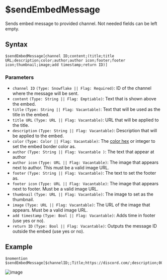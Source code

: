 # $sendEmbedMessage
Sends embed message to provided channel. Not needed fields can be left empty.

## Syntax
```
$sendEmbedMessage[channel ID;content;(title;title URL;description;color;author;author icon;footer;footer icon;thumbnail;image;add timestamp;return ID)]
```

### Parameters 
- `channel ID` `(Type: Snowflake || Flag: Required)`: ID of the channel where the message will be sent.
- `content` `(Type: String || Flag: Emptiable)`: Text that is shown above the embed.
- `title` `(Type: String || Flag: Vacantable)`: Text that will be used as the title in the embed.
- `title URL` `(Type: URL || Flag: Vacantable)`: URL that will be applied to the title.
- `description` `(Type: String || Flag: Vacantable)`: Description that will be applied to the embed.
- `color` `(Type: Color || Flag: Vacantable)`: The [color hex](https://htmlcolorcodes.com/color-picker/) or integer to set the embed border color as.
- `author` `(Type: String || Flag: Vacantable )`: The text that appear at author 
- `author icon` `(Type: URL || Flag: Vacantable)`: The image that appears next to author. This must be a valid image URL.
- `footer` `(Type: String || Flag: Vacantable)`: The text to set the footer as.
- `footer icon` `(Type: URL || Flag: Vacantable)`: The image that appears next to footer. Must be a valid image URL.
- `thumbnail` `(Type: URL || Flag: Vacantable)`: The image to set as the thumbnail.
- `image` `(Type: URL || Flag: Vacantable)`: The URL of the image that appears. Must be a valid image URL.
- `add timestamp` `(Type: Bool || Flag: Vacantable)`: Adds time in footer (use yes or no).
- `return ID` `(Type: Bool || Flag: Vacantable)`: Outputs the message ID outside the embed (use yes or no).

## Example
```
$nomention
$sendEmbedMessage[$channelID;;Title;https://discord.com/;description;000000;author;$authorAvatar;footer;$authorAvatar;$authorAvatar;$authorAvatar;no;no]
```
![image](https://user-images.githubusercontent.com/42785890/151873621-10b17532-93ee-421c-8eea-515f40f1a124.png)
